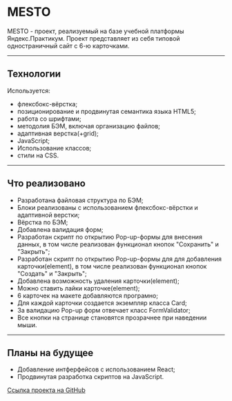 MESTO
====

MESTO - проект, реализуемый на базе учебной платформы Яндекс.Практикум.
Проект представляет из себя типовой одностраничный сайт с 6-ю карточками.
___
## Технологии

Используется:
- флексбокс-вёрстка;
- позиционирование и продвинутая семантика языка HTML5;
- работа со шрифтами;
- методолия БЭМ, включая организацию файлов;
- адаптивная верстка(+grid);
- JavaScript;
- Использование классов;
- стили на CSS.

___
## Что реализовано
- Разработана файловая структура по БЭМ;
- Блоки реализованы с использованием флексбокс-вёрстки и адаптивной верстки;
- Вёрстка по БЭМ;
- Добавлена валидация форм;
- Разработан скрипт по открытию Pop-up-формы для внесения данных, в том числе реализован функционал       кнопок "Сохранить" и "Закрыть";
- Разработан скрипт по открытию Pop-up-формы для для добавления карточки(element), в том числе реализован функционал кнопок "Создать" и "Закрыть";
- Добавлена возможность удаления карточки(element);
- Можно ставить лайки карточке(element);
- 6 карточек на макете добавляются програмно;
- Для каждой карточки создается экземпляр класса Card;
- За валидацию Pop-up форм отвечает класс FormValidator;
- Все кнопки на странице становятся прозрачнее при наведении мыши.

___
## Планы на будущее
- Добавление интферфейсов с использованием React;
- Продвинутая разработка скриптов на JavaScript.


[Ссылка проекта на GitHub](https://farkhadmamedoff.github.io/mesto/)